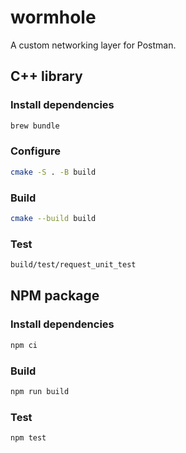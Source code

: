 # wormhole

A custom networking layer for Postman.

## C++ library

### Install dependencies

```sh
brew bundle
```

### Configure

```sh
cmake -S . -B build
```

### Build

```sh
cmake --build build
```

### Test

```sh
build/test/request_unit_test
```

## NPM package

### Install dependencies

```sh
npm ci
```
### Build

```sh
npm run build
```

### Test

```sh
npm test
```
